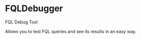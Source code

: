 FQLDebugger
===========

FQL Debug Tool

Allows you to test FQL queries and see its results in an easy way.